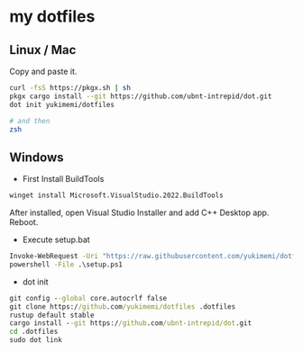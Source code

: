 # my dotfiles

## Linux / Mac

Copy and paste it.

```sh
curl -fsS https://pkgx.sh | sh
pkgx cargo install --git https://github.com/ubnt-intrepid/dot.git
dot init yukimemi/dotfiles

# and then
zsh
```

## Windows

- First Install BuildTools

```bat
winget install Microsoft.VisualStudio.2022.BuildTools
```

After installed, open Visual Studio Installer and add C++ Desktop app.
Reboot.

- Execute setup.bat

```bat
Invoke-WebRequest -Uri "https://raw.githubusercontent.com/yukimemi/dotfiles/main/win/setup.ps1" -OutFile "setup.ps1"
powershell -File .\setup.ps1
```

- dot init

```bat
git config --global core.autocrlf false
git clone https://github.com/yukimemi/dotfiles .dotfiles
rustup default stable
cargo install --git https://github.com/ubnt-intrepid/dot.git
cd .dotfiles
sudo dot link
```
